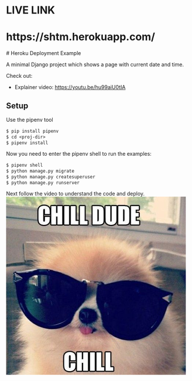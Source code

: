 <h1>LIVE LINK</h1>
<h1>https://shtm.herokuapp.com/</h1>
# Heroku Deployment Example

A minimal Django project which shows a page with current date and time.

Check out:

* Explainer video: https://youtu.be/hu99aiU0tIA

## Setup

Use the pipenv tool

``` shellsession
$ pip install pipenv
$ cd <proj-dir>
$ pipenv install
```

Now you need to enter the pipenv shell to run the examples:

``` shellsession
$ pipenv shell
$ python manage.py migrate
$ python manage.py createsuperuser
$ python manage.py runserver
```

Next follow the video to understand the code and deploy.
<img src="meme.jpeg" alt="Italian Trulli">

